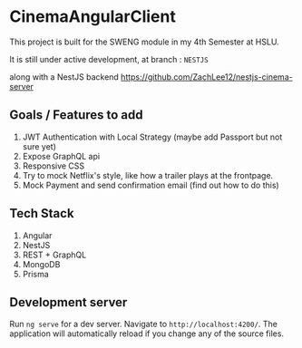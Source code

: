 # CinemaAngularClient

This project is built for the SWENG module in my 4th Semester at HSLU.

It is still under active development, at branch : `NESTJS`

along with a NestJS backend https://github.com/ZachLee12/nestjs-cinema-server


## Goals / Features to add
1. JWT Authentication with Local Strategy (maybe add Passport but not sure yet)
2. Expose GraphQL api 
3. Responsive CSS 
4. Try to mock Netflix's style, like how a trailer plays at the frontpage. 
5. Mock Payment and send confirmation email (find out how to do this)  

## Tech Stack
1. Angular
2. NestJS 
3. REST + GraphQL
4. MongoDB
5. Prisma 


## Development server

Run `ng serve` for a dev server. Navigate to `http://localhost:4200/`. The application will automatically reload if you change any of the source files.

